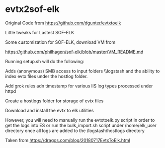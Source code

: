 # evtx2sof-elk

Original Code from https://github.com/dgunter/evtxtoelk

Little tweaks for Lastest SOF-ELK 

Some customization for SOF-ELK, download VM from

https://github.com/philhagen/sof-elk/blob/master/VM_README.md

Running setup.sh will do the following:

Adds (anonymous) SMB access to input folders \\<IP>\logstash and the ability to index evtx files under the hostlog folder.

Add grok rules adn timestamp for various IIS log types processed under httpd

Create a hostlogs folder for storage of evtx files

Download and install the evtx to elk utilities

However, you will need to manually run the evtxtoelk.py script in order to get the logs into ES or run the bulk_import.sh script under /home/elk_user directory once all logs are added to the /logstash/hostlogs directory

Taken from https://dragos.com/blog/20180717EvtxToElk.html

